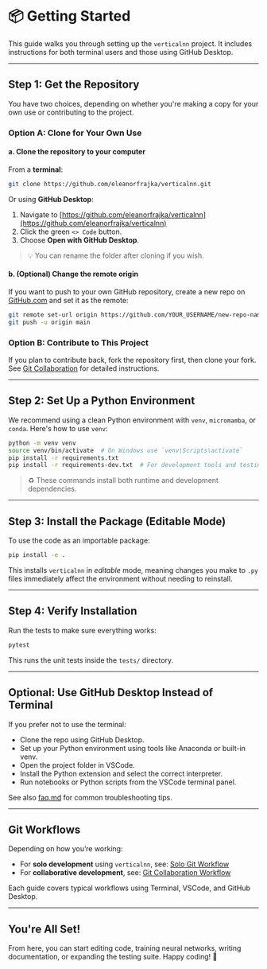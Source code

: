 # 📦 Getting Started

This guide walks you through setting up the `verticalnn` project. It includes instructions for both terminal users and those using GitHub Desktop.

---

## Step 1: Get the Repository

You have two choices, depending on whether you're making a copy for your own use or contributing to the project.

### Option A: Clone for Your Own Use

#### a. Clone the repository to your computer
From a **terminal**:
```bash
git clone https://github.com/eleanorfrajka/verticalnn.git
```

Or using **GitHub Desktop**:
1. Navigate to [https://github.com/eleanorfrajka/verticalnn](https://github.com/eleanorfrajka/verticalnn)
2. Click the green `<> Code` button.
3. Choose **Open with GitHub Desktop**.

> 💡 You can rename the folder after cloning if you wish.

#### b. (Optional) Change the remote origin
If you want to push to your own GitHub repository, create a new repo on [GitHub.com](https://github.com) and set it as the remote:
```bash
git remote set-url origin https://github.com/YOUR_USERNAME/new-repo-name.git
git push -u origin main
```

### Option B: Contribute to This Project
If you plan to contribute back, fork the repository first, then clone your fork. See [Git Collaboration](https://eleanorfrajka.github.io/template-project/gitcollab.html) for detailed instructions.

---

## Step 2: Set Up a Python Environment

We recommend using a clean Python environment with `venv`, `micromamba`, or `conda`. Here's how to use `venv`:

```bash
python -m venv venv
source venv/bin/activate  # On Windows use `venv\Scripts\activate`
pip install -r requirements.txt
pip install -r requirements-dev.txt  # For development tools and testing
```

> ♻️ These commands install both runtime and development dependencies.

---

## Step 3: Install the Package (Editable Mode)

To use the code as an importable package:
```bash
pip install -e .
```
This installs `verticalnn` in *editable* mode, meaning changes you make to `.py` files immediately affect the environment without needing to reinstall.

---

## Step 4: Verify Installation

Run the tests to make sure everything works:
```bash
pytest
```
This runs the unit tests inside the `tests/` directory.

---

## Optional: Use GitHub Desktop Instead of Terminal

If you prefer not to use the terminal:
- Clone the repo using GitHub Desktop.
- Set up your Python environment using tools like Anaconda or built-in venv.
- Open the project folder in VSCode.
- Install the Python extension and select the correct interpreter.
- Run notebooks or Python scripts from the VSCode terminal panel.

See also [faq.md](faq.md) for common troubleshooting tips.

---

## Git Workflows

Depending on how you’re working:

- For **solo development** using `verticalnn`, see: [Solo Git Workflow](https://eleanorfrajka.github.io/template-project/gitworkflow_solo.html)
- For **collaborative development**, see: [Git Collaboration Workflow](https://eleanorfrajka.github.io/template-project/gitcollab.html)

Each guide covers typical workflows using Terminal, VSCode, and GitHub Desktop.

---

## You're All Set!

From here, you can start editing code, training neural networks, writing documentation, or expanding the testing suite. Happy coding! 🚀

